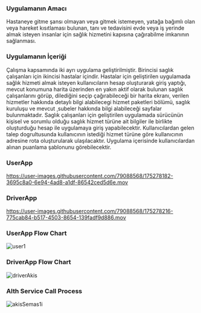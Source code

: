 ### Uygulamanın Amacı
Hastaneye gitme şansı olmayan veya gitmek istemeyen, yatağa bağımlı olan veya hareket kısıtlaması bulunan, tanı ve tedavisini evde veya iş yerinde almak isteyen insanlar için sağlık hizmetini kapısına çağırabilme imkanının sağlanması.
### Uygulamanın İçeriği
Çalışma kapsamında iki ayrı uygulama geliştirilmiştir. Birincisi saglık çalışanları için ikincisi hastalar içindir. Hastalar için geliştirilen uygulamada sağlık hizmeti almak isteyen kullanıcıların hesap oluşturarak giriş yaptığı, mevcut konumuna harita üzerinden en yakın aktif olarak bulunan saglık çalışanlarını görüp, dilediğini seçip çağırabileceği bir harita ekranı, verilen hizmetler hakkında detaylı bilgi alabilecegi hizmet paketleri bölümü, saglık kuruluşu ve mevcut ¸subeler hakkında bilgi alabileceği sayfalar bulunmaktadır. Saglık çalışanları için geliştirilen uygulamada sürücünün kişisel ve sorumlu olduğu saglık hizmet türüne ait bilgiler ile birlikte oluşturduğu hesap ile uygulamaya giriş yapabilecektir. Kullanıcılardan gelen talep dogrultusunda kullanıcının istediği hizmet türüne göre kullanıcının adresine rota oluşturularak ulaşılacaktır. Uygulama içerisinde kullanıcılardan alınan puanlama şablonunu görebilecektir.

### UserApp

https://user-images.githubusercontent.com/79088568/175278182-3695c8a0-6e94-4ad8-a1df-86542ced5d6e.mov

### DriverApp

https://user-images.githubusercontent.com/79088568/175278216-775cab84-b517-4503-8654-139fadf9d886.mov

### UserApp Flow Chart
![user1](https://user-images.githubusercontent.com/79088568/176369314-e8c4613f-6b6f-449e-b4b4-ed7ba686e33a.jpeg)


### DriverApp Flow Chart

![driverAkis](https://user-images.githubusercontent.com/79088568/176368863-b525f534-aae4-4d12-a7ed-186485383504.png)

### Alth Service Call Process
![akisSemas1i](https://user-images.githubusercontent.com/79088568/176368777-21279c78-9576-4429-b31f-b515e37d6cc8.png)
